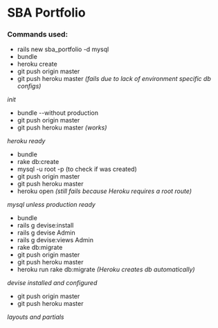 # SBA Portfolio


### Commands used:

- rails new sba_portfolio -d mysql
- bundle
- heroku create
- git push origin master
- git push heroku master *(fails due to lack of environment specific db configs)*

*init*

- bundle --without production
- git push origin master
- git push heroku master *(works)*

*heroku ready*

- bundle
- rake db:create
- mysql -u root -p (to check if was created)
- git push origin master
- git push heroku master
- heroku open *(still fails because Heroku requires a root route)*

*mysql unless production ready*

- bundle
- rails g devise:install
- rails g devise Admin
- rails g devise:views Admin
- rake db:migrate
- git push origin master
- git push heroku master
- heroku run rake db:migrate *(Heroku creates db automatically)*

*devise installed and configured*

- git push origin master
- git push heroku master

*layouts and partials*

